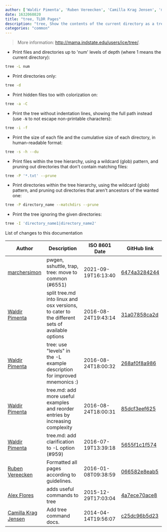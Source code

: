 ```yaml
---
author: ['Waldir Pimenta', 'Ruben Vereecken', 'Camilla Krag Jensen', 'marchersimon', 'Alex Flores']
date: 1632060820
title: "tree, TLDR Pages"
description: "tree, Show the contents of the current directory as a tree."
categories: "common"
---
```

> More information: <http://mama.indstate.edu/users/ice/tree/>.

- Print files and directories up to 'num' levels of depth (where 1 means the current directory):

```bash
tree -L num
```

- Print directories only:

```bash
tree -d
```

- Print hidden files too with colorization on:

```bash
tree -a -C
```

- Print the tree without indentation lines, showing the full path instead (use `-N` to not escape non-printable characters):

```bash
tree -i -f
```

- Print the size of each file and the cumulative size of each directory, in human-readable format:

```bash
tree -s -h --du
```

- Print files within the tree hierarchy, using a wildcard (glob) pattern, and pruning out directories that don't contain matching files:

```bash
tree -P '*.txt' --prune
```

- Print directories within the tree hierarchy, using the wildcard (glob) pattern, and pruning out directories that aren't ancestors of the wanted one:

```bash
tree -P directory_name --matchdirs --prune
```

- Print the tree ignoring the given directories:

```bash
tree -I 'directory_name1|directory_name2'
```
List of changes to this documentation


Author | Description | ISO 8601 Date | GitHub link
------|-----|-----|-----
[marchersimon](mailto:50295997+marchersimon@users.noreply.github.com) | pwgen, sshuttle, trap, tree: move to common (#6551) | 2021-09-19T16:13:40 | [6474a3284244](https://github.com/tldr-pages/tldr/commit/6474a3284244a623c5ba32264a99d6a27a3bcce3)
[Waldir Pimenta](mailto:waldyrious@gmail.com) | split tree.md into linux and osx versions, to cater to the different sets of available options | 2016-08-24T19:43:14 | [31a07858ca2d](https://github.com/tldr-pages/tldr/commit/31a07858ca2d010625499fb9e942f9c1371b339a)
[Waldir Pimenta](mailto:waldyrious@gmail.com) | tree: use "levels" in the -L example description for improved mnemonics :) | 2016-08-24T18:00:32 | [268af0f8a986](https://github.com/tldr-pages/tldr/commit/268af0f8a986d4108e7f71ca6999b4b54f0af688)
[Waldir Pimenta](mailto:waldyrious@gmail.com) | tree.md: add more useful examples and reorder entries by increasing complexity | 2016-08-24T18:00:31 | [85dcf3eef625](https://github.com/tldr-pages/tldr/commit/85dcf3eef6259acc53ec80e025976267b3a8ae74)
[Waldir Pimenta](mailto:waldyrious@gmail.com) | tree.md: add clarification to -L option (#959) | 2016-07-19T13:39:18 | [5655f1c1f574](https://github.com/tldr-pages/tldr/commit/5655f1c1f57403828bbb0b957ed4d6d84f847c75)
[Ruben Vereecken](mailto:rubenvereecken@gmail.com) | Formatted all pages according to guidelines. | 2016-01-08T09:38:59 | [066582e8eab5](https://github.com/tldr-pages/tldr/commit/066582e8eab57bce9861cc8d379e158d61f1cc95)
[Alex Flores](mailto:eflores@mdsol.com) | adds useful commands to tree | 2015-12-29T17:03:04 | [4a7ece70ace8](https://github.com/tldr-pages/tldr/commit/4a7ece70ace8f986b20cd31fbcc53c1f46e43489)
[Camilla Krag Jensen](mailto:camilla@reload.dk) | Add tree command docs. | 2014-04-14T19:56:07 | [c25dc96b5d23](https://github.com/tldr-pages/tldr/commit/c25dc96b5d23bb24b9258ac2368f0abac1fa8ce1)

